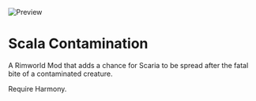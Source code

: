 ![Preview](https://raw.githubusercontent.com/riiswa/scaria-contamination/main/About/Preview.png)
# Scala Contamination

A Rimworld Mod that adds a chance for Scaria to be spread after the fatal bite of a contaminated creature.

Require Harmony.
